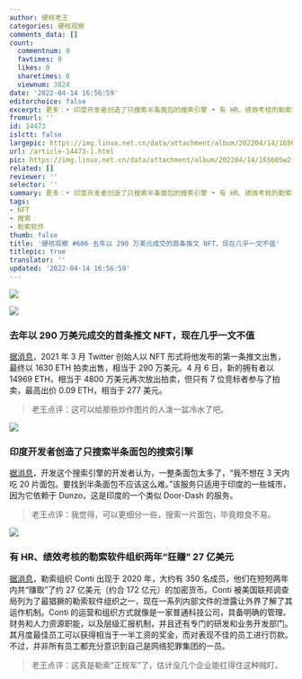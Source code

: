 ```yaml
---
author: 硬核老王
categories: 硬核观察
comments_data: []
count:
  commentnum: 0
  favtimes: 0
  likes: 0
  sharetimes: 0
  viewnum: 3824
date: '2022-04-14 16:56:59'
editorchoice: false
excerpt: 更多：• 印度开发者创造了只搜索半条面包的搜索引擎 • 有 HR、绩效考核的勒索软件组织两年“狂赚” 27 亿美元
fromurl: ''
id: 14473
islctt: false
largepic: https://img.linux.net.cn/data/attachment/album/202204/14/165605w2fsl0r3q0fk0a78.jpg
url: /article-14473-1.html
pic: https://img.linux.net.cn/data/attachment/album/202204/14/165605w2fsl0r3q0fk0a78.jpg.thumb.jpg
related: []
reviewer: ''
selector: ''
summary: 更多：• 印度开发者创造了只搜索半条面包的搜索引擎 • 有 HR、绩效考核的勒索软件组织两年“狂赚” 27 亿美元
tags:
- NFT
- 搜索
- 勒索软件
thumb: false
title: '硬核观察 #606 去年以 290 万美元成交的首条推文 NFT，现在几乎一文不值'
titlepic: true
translator: ''
updated: '2022-04-14 16:56:59'
---
```


![](/data/attachment/album/202204/14/165605w2fsl0r3q0fk0a78.jpg)


![](/data/attachment/album/202204/14/165612q8y88bja6848hi64.jpg)


### 去年以 290 万美元成交的首条推文 NFT，现在几乎一文不值


[据消息](https://www.coindesk.com/business/2022/04/13/jack-dorseys-first-tweet-nft-went-on-sale-for-48m-it-ended-with-a-top-bid-of-just-280/)，2021 年 3 月 Twitter 创始人以 NFT 形式将他发布的第一条推文出售，最终以 1630 ETH 拍卖出售，相当于 290 万美元。4 月 6 日，新的拥有者以 14969 ETH，相当于 4800 万美元再次放出拍卖，但只有 7 位竞标者参与了拍卖，最高出价 0.09 ETH，相当于 277 美元。



> 
> 老王点评：这可以给那些炒作图片的人泼一盆冷水了吧。
> 
> 
> 


![](/data/attachment/album/202204/14/165622sdoqhopjdeb9epp6.jpg)


### 印度开发者创造了只搜索半条面包的搜索引擎


[据消息](https://www.neowin.net/news/man-creates-search-engine-that-only-searches-for-half-loaves-of-bread/)，开发这个搜索引擎的开发者认为，一整条面包太多了，“我不想在 3 天内吃 20 片面包。要找到半条面包不应该这么难。”该服务只适用于印度的一些城市，因为它依赖于 Dunzo，这是印度的一个类似 Door-Dash 的服务。



> 
> 老王点评：我觉得，可以更细分一些，搜索一片面包，毕竟粮食不易。
> 
> 
> 


![](/data/attachment/album/202204/14/165639d1tf8ddyt5z060zz.jpg)


### 有 HR、绩效考核的勒索软件组织两年“狂赚” 27 亿美元


[据消息](https://www.cnbc.com/2022/04/14/conti-ransomware-leak-shows-group-operates-like-normal-tech-company.html)，勒索组织 Conti 出现于 2020 年，大约有 350 名成员，他们在短短两年内共“赚取”了约 27 亿美元（约合 172 亿元）的加密货币。Conti 被美国联邦调查局列为了最猖獗的勒索软件组织之一，现在一系列内部文件的泄露让外界了解了其运作机制。Conti 的运营和组织方式就像是一家普通科技公司，具备明确的管理、财务和人力资源职能，以及层级汇报机制，并且还有专门的研发和业务开发部门。其月度最佳员工可以获得相当于一半工资的奖金，而对表现不佳的员工进行罚款。不过，并非所有员工都充分意识到自己是网络犯罪集团的一员。



> 
> 老王点评：这真是勒索“正规军”了，估计没几个企业能扛得住这种贼盯。
> 
> 
>